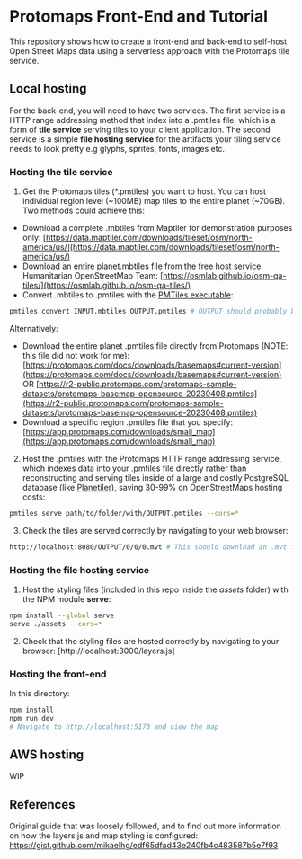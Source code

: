 # Protomaps Front-End and Tutorial

This repository shows how to create a front-end and back-end to self-host Open Street Maps data using a serverless approach with the Protomaps tile service.

## Local hosting

For the back-end, you will need to have two services. The first service is a HTTP range addressing method that index into a .pmtiles file, which is a form of **tile service** serving tiles to your client application. The second service is a simple **file hosting service** for the artifacts your tiling service needs to look pretty e.g glyphs, sprites, fonts, images etc.

### Hosting the **tile service**

1. Get the Protomaps tiles (*.pmtiles) you want to host. You can host individual region level (~100MB) map tiles to the entire planet (~70GB). Two methods could achieve this:
- Download a complete .mbtiles from Maptiler for demonstration purposes only: [https://data.maptiler.com/downloads/tileset/osm/north-america/us/](https://data.maptiler.com/downloads/tileset/osm/north-america/us/)
- Download an entire planet.mbtiles file from the free host service Humanitarian OpenStreetMap Team: [https://osmlab.github.io/osm-qa-tiles/](https://osmlab.github.io/osm-qa-tiles/)
- Convert .mbtiles to .pmtiles with the [PMTiles executable](https://github.com/protomaps/go-pmtiles/releases):
```bash
pmtiles convert INPUT.mbtiles OUTPUT.pmtiles # OUTPUT should probably be changed to what your data is e.g planet.pmtiles, or usa.pmtiles, or san-francisco.pmtiles
```


Alternatively:
- Download the entire planet .pmtiles file directly from Protomaps (NOTE: this file did not work for me): [https://protomaps.com/docs/downloads/basemaps#current-version](https://protomaps.com/docs/downloads/basemaps#current-version) OR [https://r2-public.protomaps.com/protomaps-sample-datasets/protomaps-basemap-opensource-20230408.pmtiles](https://r2-public.protomaps.com/protomaps-sample-datasets/protomaps-basemap-opensource-20230408.pmtiles)
- Download a specific region .pmtiles file that you specify: [https://app.protomaps.com/downloads/small_map](https://app.protomaps.com/downloads/small_map)  

2. Host the .pmtiles with the Protomaps HTTP range addressing service, which indexes data into your .pmtiles file directly rather than reconstructing and serving tiles inside of a large and costly PostgreSQL database (like [Planetiler](https://github.com/onthegomap/planetiler)), saving 30-99% on OpenStreetMaps hosting costs:
```bash
pmtiles serve path/to/folder/with/OUTPUT.pmtiles --cors=*
```
3. Check the tiles are served correctly by navigating to your web browser:
```bash
http://localhost:8080/OUTPUT/0/0/0.mvt # This should download an .mvt file, which is a map vector tile file that the client will use to render the maps roads, water polygons, parks, pathways, etc. OUTPUT must match your .pmtiles filename without the .pmtiles extension
```

### Hosting the **file hosting service**
1. Host the styling files (included in this repo inside the *assets* folder) with the NPM module **serve**:
```bash
npm install --global serve
serve ./assets --cors=*
```
2. Check that the styling files are hosted correctly by navigating to your browser: [http://localhost:3000/layers.js]

### Hosting the front-end

In this directory:
```bash
npm install
npm run dev
# Navigate to http://localhost:5173 and view the map
```

## AWS hosting

WIP

## References

Original guide that was loosely followed, and to find out more information on how the layers.js and map styling is configured: https://gist.github.com/mikaelhg/edf65dfad43e240fb4c483587b5e7f93
